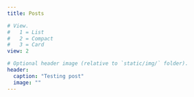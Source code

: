 ```yaml
---
title: Posts

# View.
#   1 = List
#   2 = Compact
#   3 = Card
view: 2

# Optional header image (relative to `static/img/` folder).
header:
  caption: "Testing post"
  image: ""
---
```

